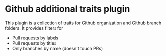 # Github additional traits plugin

This plugin is a collection of traits for Github organization and Github branch folders.
It provides filters for
 - Pull requests by labels
 - Pull requests by titles
 - Only branches by name (doesn't touch PRs)
